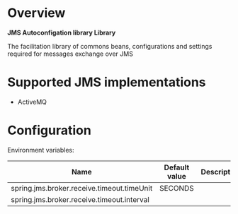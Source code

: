 # Overview

**JMS Autoconfigation library Library**

The facilitation library of commons beans, configurations and settings required for messages exchange over JMS

# Supported JMS implementations
- ActiveMQ

# Configuration

Environment variables:

| Name | Default value | Description | 
| --- | --- | --- |
| spring.jms.broker.receive.timeout.timeUnit | SECONDS | |
| spring.jms.broker.receive.timeout.interval| | |